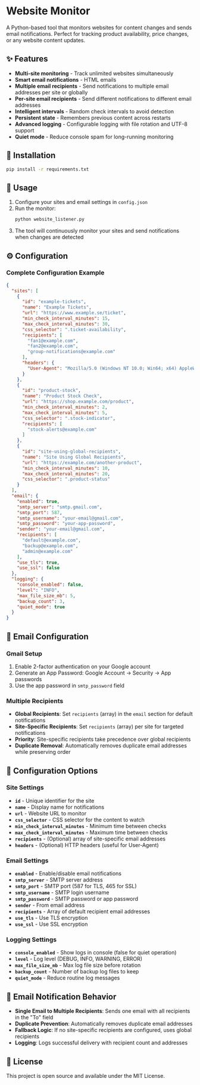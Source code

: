 # Website Monitor

A Python-based tool that monitors websites for content changes and sends email notifications. Perfect for tracking product availability, price changes, or any website content updates.

## ✨ Features

- **Multi-site monitoring** - Track unlimited websites simultaneously
- **Smart email notifications** - HTML emails
- **Multiple email recipients** - Send notifications to multiple email addresses per site or globally
- **Per-site email recipients** - Send different notifications to different email addresses
- **Intelligent intervals** - Random check intervals to avoid detection
- **Persistent state** - Remembers previous content across restarts
- **Advanced logging** - Configurable logging with file rotation and UTF-8 support
- **Quiet mode** - Reduce console spam for long-running monitoring

## 🚀 Installation

```bash
pip install -r requirements.txt
```

## 📖 Usage

1. Configure your sites and email settings in `config.json`
2. Run the monitor:
   ```bash
   python website_listener.py
   ```
3. The tool will continuously monitor your sites and send notifications when changes are detected

## ⚙️ Configuration

### Complete Configuration Example

```json
{
  "sites": [
    {
      "id": "example-tickets",
      "name": "Example Tickets",
      "url": "https://www.example.se/ticket",
      "min_check_interval_minutes": 15,
      "max_check_interval_minutes": 30,
      "css_selector": ".ticket-availability",
      "recipients": [
        "fan1@example.com",
        "fan2@example.com",
        "group-notifications@example.com"
      ],
      "headers": {
        "User-Agent": "Mozilla/5.0 (Windows NT 10.0; Win64; x64) AppleWebKit/537.36 (KHTML, like Gecko) Chrome/91.0.4472.124 Safari/537.36"
      }
    },
    {
      "id": "product-stock",
      "name": "Product Stock Check",
      "url": "https://shop.example.com/product",
      "min_check_interval_minutes": 2,
      "max_check_interval_minutes": 5,
      "css_selector": ".stock-indicator",
      "recipients": [
        "stock-alerts@example.com"
      ]
    },
    {
      "id": "site-using-global-recipients",
      "name": "Site Using Global Recipients",
      "url": "https://example.com/another-product",
      "min_check_interval_minutes": 10,
      "max_check_interval_minutes": 20,
      "css_selector": ".product-status"
    }
  ],
  "email": {
    "enabled": true,
    "smtp_server": "smtp.gmail.com",
    "smtp_port": 587,
    "smtp_username": "your-email@gmail.com",
    "smtp_password": "your-app-password",
    "sender": "your-email@gmail.com",
    "recipients": [
      "default@example.com",
      "backup@example.com",
      "admin@example.com"
    ],
    "use_tls": true,
    "use_ssl": false
  },
  "logging": {
    "console_enabled": false,
    "level": "INFO",
    "max_file_size_mb": 5,
    "backup_count": 3,
    "quiet_mode": true
  }
}
```

## 📧 Email Configuration

### Gmail Setup
1. Enable 2-factor authentication on your Google account
2. Generate an App Password: Google Account → Security → App passwords
3. Use the app password in `smtp_password` field

### Multiple Recipients
- **Global Recipients**: Set `recipients` (array) in the `email` section for default notifications
- **Site-Specific Recipients**: Set `recipients` (array) per site for targeted notifications
- **Priority**: Site-specific recipients take precedence over global recipients
- **Duplicate Removal**: Automatically removes duplicate email addresses while preserving order

## 🔧 Configuration Options

### Site Settings
- **`id`** - Unique identifier for the site
- **`name`** - Display name for notifications
- **`url`** - Website URL to monitor
- **`css_selector`** - CSS selector for the content to watch
- **`min_check_interval_minutes`** - Minimum time between checks
- **`max_check_interval_minutes`** - Maximum time between checks
- **`recipients`** - (Optional) array of site-specific email addresses
- **`headers`** - (Optional) HTTP headers (useful for User-Agent)

### Email Settings
- **`enabled`** - Enable/disable email notifications
- **`smtp_server`** - SMTP server address
- **`smtp_port`** - SMTP port (587 for TLS, 465 for SSL)
- **`smtp_username`** - SMTP login username
- **`smtp_password`** - SMTP password or app password
- **`sender`** - From email address
- **`recipients`** - Array of default recipient email addresses
- **`use_tls`** - Use TLS encryption
- **`use_ssl`** - Use SSL encryption

### Logging Settings
- **`console_enabled`** - Show logs in console (false for quiet operation)
- **`level`** - Log level (DEBUG, INFO, WARNING, ERROR)
- **`max_file_size_mb`** - Max log file size before rotation
- **`backup_count`** - Number of backup log files to keep
- **`quiet_mode`** - Reduce routine log messages

## 📧 Email Notification Behavior

- **Single Email to Multiple Recipients**: Sends one email with all recipients in the "To" field
- **Duplicate Prevention**: Automatically removes duplicate email addresses
- **Fallback Logic**: If no site-specific recipients are configured, uses global recipients
- **Logging**: Logs successful delivery with recipient count and addresses

## 📄 License

This project is open source and available under the MIT License.